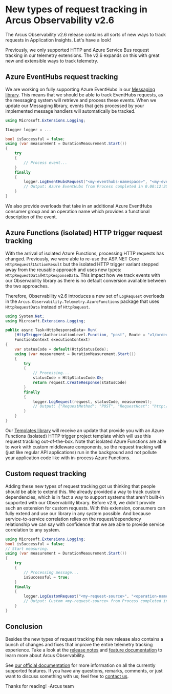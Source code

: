 # New types of request tracking in Arcus Observability v2.6
The Arcus Observability v2.6 release contains all sorts of new ways to track requests in Application Insights. Let's have a look!

Previously, we only supported HTTP and Azure Service Bus request tracking in our telemetry extensions. The v2.6 expands on this with great new and extensible ways to track telemetry.

## Azure EventHubs request tracking
We are working on fully supporting Azure EventHubs in our [Messaging library](https://messaging.arcus-azure.net/). This means that we should be able to track EventHubs requests, as the messaging system will retrieve and process these events. When we update our Messaging library, events that gets processed by your implemented message handlers will automatically be tracked.

```csharp
using Microsoft.Extensions.Logging;

ILogger logger = ...

bool isSuccessful = false;
using (var measurement = DurationMeasurement.Start())
{
    try
    {
        // Process event...
    }
    finally
    {
        logger.LogEventHubsRequest("<my-eventhubs-namespace>", "<my-eventhubs-name>", isSuccessful, measurement);
        // Output: Azure EventHubs from Process completed in 0.00:12:20.8290760 at 2021-10-26T05:36:03.6067975 +02:00 - (IsSuccessful: True, Context: {[EventHubs-Namespace, <my-eventhubs-namespace>]; [EventHubs-Name, <my-eventhubs-name>]; [EventHubs-ConsumerGroup, $Default]; [TelemetryType, Request]})
    }
}
```

We also provide overloads that take in an additional Azure EventHubs consumer group and an operation name which provides a functional description of the event.

## Azure Functions (isolated) HTTP trigger request tracking
With the arrival of isolated Azure Functions, processing HTTP requests has changed. Previously, we were able to re-use the ASP.NET Core `HttpRequest`/`IActionResult` but the isolated HTTP trigger variant stepped away from the reusable approach and uses new types: `HttpRequestData`/`HttpResponseData`. This impact how we track events with our Observability library as there is no default conversion available between the two approaches.

Therefore, Observability v2.6 introduces a new set of `LogRequest` overloads in the `Arcus.Observability.Telemetry.AzureFunctions` package that uses `HttpRequestData` instead of `HttpRequest`.

```csharp
using System.Net;
using Microsoft.Extensions.Logging;

public async Task<HttpResponseData> Run(
    [HttpTrigger(AuthorizationLevel.Function, "post", Route = "v1/order")] HttpRequestData request,
    FunctionContext executionContext)
{
    var statusCode = default(HttpStatusCode);
    using (var measurement = DurationMeasurement.Start())
    {
        try
        {
            // Processing...
            statusCode = HttpStatusCode.Ok;
            return request.CreateResponse(statusCode)
        }
        finally
        {
            logger.LogRequest(request, statusCode, measurement);
            // Output: {"RequestMethod": "POST", "RequestHost": "http://localhost:5000/", "RequestUri": "http://localhost:5000/v1/order", "ResponseStatusCode": 200, "RequestDuration": "00:00:00.0191554", "RequestTime": "03/23/2020 10:12:55 +00:00", "Context": {}}
        }
    }
}
```

Our [Templates library](https://templates.arcus-azure.net/) will receive an update that provide you with an Azure Functions (isolated) HTTP trigger project template which will use this request tracking out-of-the-box. Note that isolated Azure Functions are able to work with custom middleware components, so the request tracking will (just like regular API applications) run in the background and not pollute your application code like with in-process Azure Functions.

## Custom request tracking
Adding these new types of request tracking got us thinking that people should be able to extend this. We already provided a way to track custom dependencies, which is in fact a way to support systems that aren't built-in supported with our Observability library. Before v2.6, we didn't provide such an extension for custom requests. With this extension, consumers can fully extend and use our library in any system possible. And because service-to-service correlation relies on the request/dependency relationship we can say with confidence that we are able to provide service correlation to any system.

```csharp
using Microsoft.Extensions.Logging;
bool isSuccessful = false;
// Start measuring.
using (var measurement = DurationMeasurement.Start())
{
    try
    {
        // Processing message...
        isSuccessful = true;
    }
    finally
    {
        logger.LogCustomRequest("<my-request-source>", "<operation-name>", isSuccessful, measurement);
        // Output: Custom <my-request-source> from Process completed in 0.00:12:20.8290760 at 2021-10-26T05:36:03.6067975 +02:00 - (IsSuccessful: True, Context: {[TelemetryType, Request]})
    }
}
```

## Conclusion
Besides the new types of request tracking this new release also contains a bunch of changes and fixes that improve the entire telemetry tracking experience. Take a look at the [release notes](https://github.com/arcus-azure/arcus.observability/releases/tag/v2.6.0) and [feature documentation](https://observability.arcus-azure.net/) to learn more about Arcus Observability.

See [our official documentation](https://observability.arcus-azure.net/) for more information on all the currently supported features.
If you have any questions, remarks, comments, or just want to discuss something with us; feel free to [contact us](https://github.com/arcus-azure/arcus.observability/issues/new/choose).

Thanks for reading!
-Arcus team